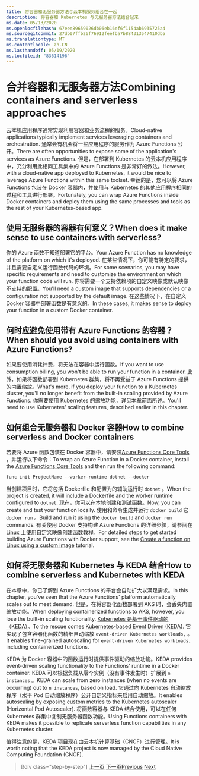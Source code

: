 ```yaml
---
title: 将容器和无服务器方法与云本机服务组合在一起
description: 将容器和 Kubernetes 与无服务器方法结合起来
ms.date: 05/13/2020
ms.openlocfilehash: 67eee89659026db06eb16ef6f1154ab6935725a4
ms.sourcegitcommit: 27db07ffb26f76912feefba7b884313547410db5
ms.translationtype: MT
ms.contentlocale: zh-CN
ms.lasthandoff: 05/19/2020
ms.locfileid: "83614196"
---
```

# <a name="combining-containers-and-serverless-approaches"></a><span data-ttu-id="a3413-103">合并容器和无服务器方法</span><span class="sxs-lookup"><span data-stu-id="a3413-103">Combining containers and serverless approaches</span></span>

<span data-ttu-id="a3413-104">云本机应用程序通常实现利用容器和业务流程的服务。</span><span class="sxs-lookup"><span data-stu-id="a3413-104">Cloud-native applications typically implement services leveraging containers and orchestration.</span></span> <span data-ttu-id="a3413-105">通常会有机会将一些应用程序的服务作为 Azure Functions 公开。</span><span class="sxs-lookup"><span data-stu-id="a3413-105">There are often opportunities to expose some of the application's services as Azure Functions.</span></span> <span data-ttu-id="a3413-106">但是，在部署到 Kubernetes 的云本机应用程序中，充分利用此相同工具集中的 Azure Functions 是非常好的做法。</span><span class="sxs-lookup"><span data-stu-id="a3413-106">However, with a cloud-native app deployed to Kubernetes, it would be nice to leverage Azure Functions within this same toolset.</span></span> <span data-ttu-id="a3413-107">幸运的是，您可以将 Azure Functions 包装在 Docker 容器内，并使用与 Kubernetes 的其他应用程序相同的过程和工具进行部署。</span><span class="sxs-lookup"><span data-stu-id="a3413-107">Fortunately, you can wrap Azure Functions inside Docker containers and deploy them using the same processes and tools as the rest of your Kubernetes-based app.</span></span>

## <a name="when-does-it-make-sense-to-use-containers-with-serverless"></a><span data-ttu-id="a3413-108">使用无服务器的容器有何意义？</span><span class="sxs-lookup"><span data-stu-id="a3413-108">When does it make sense to use containers with serverless?</span></span>

<span data-ttu-id="a3413-109">你的 Azure 函数不知道部署它的平台。</span><span class="sxs-lookup"><span data-stu-id="a3413-109">Your Azure Function has no knowledge of the platform on which it's deployed.</span></span> <span data-ttu-id="a3413-110">在某些情况下，你可能有特定的要求，并且需要自定义运行函数代码的环境。</span><span class="sxs-lookup"><span data-stu-id="a3413-110">For some scenarios, you may have specific requirements and need to customize the environment on which your function code will run.</span></span> <span data-ttu-id="a3413-111">你将需要一个支持依赖项的自定义映像或默认映像不支持的配置。</span><span class="sxs-lookup"><span data-stu-id="a3413-111">You'll need a custom image that supports dependencies or a configuration not supported by the default image.</span></span> <span data-ttu-id="a3413-112">在这些情况下，在自定义 Docker 容器中部署函数是有意义的。</span><span class="sxs-lookup"><span data-stu-id="a3413-112">In these cases, it makes sense to deploy your function in a custom Docker container.</span></span>

## <a name="when-should-you-avoid-using-containers-with-azure-functions"></a><span data-ttu-id="a3413-113">何时应避免使用带有 Azure Functions 的容器？</span><span class="sxs-lookup"><span data-stu-id="a3413-113">When should you avoid using containers with Azure Functions?</span></span>

<span data-ttu-id="a3413-114">如果要使用消耗计费，将无法在容器中运行函数。</span><span class="sxs-lookup"><span data-stu-id="a3413-114">If you want to use consumption billing, you won't be able to run your function in a container.</span></span> <span data-ttu-id="a3413-115">此外，如果将函数部署到 Kubernetes 群集，将不再受益于 Azure Functions 提供的内置缩放。</span><span class="sxs-lookup"><span data-stu-id="a3413-115">What's more, if you deploy your function to a Kubernetes cluster, you'll no longer benefit from the built-in scaling provided by Azure Functions.</span></span> <span data-ttu-id="a3413-116">你需要使用 Kubernetes 的缩放功能，详见本章前面所述。</span><span class="sxs-lookup"><span data-stu-id="a3413-116">You'll need to use Kubernetes' scaling features, described earlier in this chapter.</span></span>

## <a name="how-to-combine-serverless-and-docker-containers"></a><span data-ttu-id="a3413-117">如何组合无服务器和 Docker 容器</span><span class="sxs-lookup"><span data-stu-id="a3413-117">How to combine serverless and Docker containers</span></span>

<span data-ttu-id="a3413-118">若要将 Azure 函数包装在 Docker 容器中，请安装[Azure Functions Core Tools](https://github.com/Azure/azure-functions-core-tools) ，并运行以下命令：</span><span class="sxs-lookup"><span data-stu-id="a3413-118">To wrap an Azure Function in a Docker container, install the [Azure Functions Core Tools](https://github.com/Azure/azure-functions-core-tools) and then run the following command:</span></span>

```console
func init ProjectName --worker-runtime dotnet --docker
```

<span data-ttu-id="a3413-119">当创建项目时，它将包括 Dockerfile 和配置为的辅助运行时 `dotnet` 。</span><span class="sxs-lookup"><span data-stu-id="a3413-119">When the project is created, it will include a Dockerfile and the worker runtime configured to `dotnet`.</span></span> <span data-ttu-id="a3413-120">现在，你可以在本地创建和测试函数。</span><span class="sxs-lookup"><span data-stu-id="a3413-120">Now, you can create and test your function locally.</span></span> <span data-ttu-id="a3413-121">使用和命令生成并运行 `docker build` 它 `docker run` 。</span><span class="sxs-lookup"><span data-stu-id="a3413-121">Build and run it using the  `docker build` and `docker run` commands.</span></span> <span data-ttu-id="a3413-122">有关使用 Docker 支持构建 Azure Functions 的详细步骤，请参阅在[Linux 上使用自定义映像创建函数](https://docs.microsoft.com/azure/azure-functions/functions-create-function-linux-custom-image)教程。</span><span class="sxs-lookup"><span data-stu-id="a3413-122">For detailed steps to get started building Azure Functions with Docker support, see the [Create a function on Linux using a custom image](https://docs.microsoft.com/azure/azure-functions/functions-create-function-linux-custom-image) tutorial.</span></span>

## <a name="how-to-combine-serverless-and-kubernetes-with-keda"></a><span data-ttu-id="a3413-123">如何将无服务器和 Kubernetes 与 KEDA 结合</span><span class="sxs-lookup"><span data-stu-id="a3413-123">How to combine serverless and Kubernetes with KEDA</span></span>

<span data-ttu-id="a3413-124">在本章中，你已了解到 Azure Functions 的平台会自动扩大以满足需求。</span><span class="sxs-lookup"><span data-stu-id="a3413-124">In this chapter, you've seen that the Azure Functions' platform automatically scales out to meet demand.</span></span> <span data-ttu-id="a3413-125">但是，在将容器化函数部署到 AKS 时，会丢失内置缩放功能。</span><span class="sxs-lookup"><span data-stu-id="a3413-125">When deploying containerized functions to AKS, however, you lose the built-in scaling functionality.</span></span> <span data-ttu-id="a3413-126">[Kubernetes 是基于事件驱动的（KEDA）](https://docs.microsoft.com/azure/azure-functions/functions-kubernetes-keda)。</span><span class="sxs-lookup"><span data-stu-id="a3413-126">To the rescue comes [Kubernetes-based Event Driven (KEDA)](https://docs.microsoft.com/azure/azure-functions/functions-kubernetes-keda).</span></span> <span data-ttu-id="a3413-127">它实现了包含容器化函数的精细自动缩放 `event-driven Kubernetes workloads,` 。</span><span class="sxs-lookup"><span data-stu-id="a3413-127">It enables fine-grained autoscaling for `event-driven Kubernetes workloads,` including containerized functions.</span></span>

<span data-ttu-id="a3413-128">KEDA 为 Docker 容器中的函数运行时提供事件驱动的缩放功能。</span><span class="sxs-lookup"><span data-stu-id="a3413-128">KEDA provides event-driven scaling functionality to the Functions' runtime in a Docker container.</span></span> <span data-ttu-id="a3413-129">KEDA 可以根据负载从零个实例（没有事件发生时）扩展到 `n instances` 。</span><span class="sxs-lookup"><span data-stu-id="a3413-129">KEDA can scale from zero instances (when no events are occurring) out to `n instances`, based on load.</span></span> <span data-ttu-id="a3413-130">它通过向 Kubernetes 自动缩放程序（水平 Pod 自动缩放程序）公开自定义指标来启用自动缩放。</span><span class="sxs-lookup"><span data-stu-id="a3413-130">It enables autoscaling by exposing custom metrics to the Kubernetes autoscaler (Horizontal Pod Autoscaler).</span></span> <span data-ttu-id="a3413-131">将函数容器与 KEDA 结合使用，可以在任何 Kubernetes 群集中复制无服务器函数功能。</span><span class="sxs-lookup"><span data-stu-id="a3413-131">Using Functions containers with KEDA makes it possible to replicate serverless function capabilities in any Kubernetes cluster.</span></span>

<span data-ttu-id="a3413-132">值得注意的是，KEDA 项目现在由云本机计算基础（CNCF）进行管理。</span><span class="sxs-lookup"><span data-stu-id="a3413-132">It is worth noting that the KEDA project is now managed by the Cloud Native Computing Foundation (CNCF).</span></span>

>[!div class="step-by-step"]
><span data-ttu-id="a3413-133">[上一页](leverage-serverless-functions.md)
>[下一页](deploy-containers-azure.md)</span><span class="sxs-lookup"><span data-stu-id="a3413-133">[Previous](leverage-serverless-functions.md)
[Next](deploy-containers-azure.md)</span></span>
